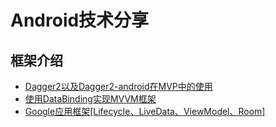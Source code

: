 # Android技术分享

## 框架介绍

- [Dagger2以及Dagger2-android在MVP中的使用](https://github.com/xuexiangjys/MyMVP)
- [使用DataBinding实现MVVM框架](https://github.com/xuexiangjys/MyMVVM)
- [Google应用框架[Lifecycle、LiveData、ViewModel、Room]](https://github.com/xuexiangjys/GoogleComponentsDemo)